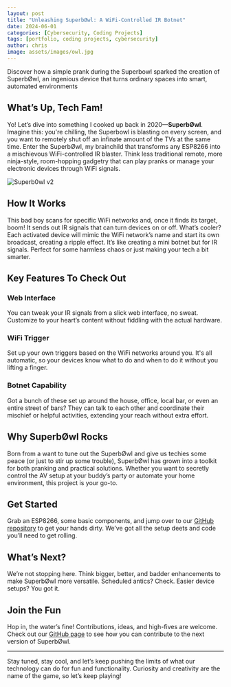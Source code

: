 ```yaml
---
layout: post
title: "Unleashing SuperbØwl: A WiFi-Controlled IR Botnet"
date: 2024-06-01
categories: [Cybersecurity, Coding Projects]
tags: [portfolio, coding projects, cybersecurity]
author: chris
image: assets/images/owl.jpg
---
```


Discover how a simple prank during the Superbowl sparked the creation of SuperbØwl, an ingenious device that turns ordinary spaces into smart, automated environments



## What’s Up, Tech Fam!

Yo! Let’s dive into something I cooked up back in 2020—**SuperbØwl**. Imagine this: you're chilling, the Superbowl is blasting on every screen, and you  want to remotely shut off an infinate amount of the TVs at the same time. Enter the SuperbØwl, my brainchild that transforms any ESP8266 into a mischievous WiFi-controlled IR blaster. Think less traditional remote, more ninja-style, room-hopping gadgetry that can play pranks or manage your electronic devices through WiFi signals. 

![Superb0wl v2](https://github.com/ECTO-1A/SuperbOwl/assets/112792126/cce06009-27d2-444e-85f1-74ca5c52370e)

## How It Works

This bad boy scans for specific WiFi networks and, once it finds its target, boom! It sends out IR signals that can turn devices on or off. What’s cooler? Each activated device will mimic the WiFi network’s name and start its own broadcast, creating a ripple effect. It’s like creating a mini botnet but for IR signals. Perfect for some harmless chaos or just making your tech a bit smarter.

## Key Features To Check Out

### Web Interface
You can tweak your IR signals from a slick web interface, no sweat. Customize to your heart’s content without fiddling with the actual hardware.

### WiFi Trigger
Set up your own triggers based on the WiFi networks around you. It's all automatic, so your devices know what to do and when to do it without you lifting a finger.

### Botnet Capability
Got a bunch of these set up around the house, office, local bar, or even an entire street of bars? They can talk to each other and coordinate their mischief or helpful activities, extending your reach without extra effort.

## Why SuperbØwl Rocks

Born from a want to tune out the SuperbØwl and give us techies some peace (or just to stir up some trouble), SuperbØwl has grown into a toolkit for both pranking and practical solutions. Whether you want to secretly control the AV setup at your buddy’s party or automate your home environment, this project is your go-to.

## Get Started

Grab an ESP8266, some basic components, and jump over to our [GitHub repository](https://github.com/ECTO-1A/SuperbØwl) to get your hands dirty. We’ve got all the setup deets and code you’ll need to get rolling.

## What’s Next?

We’re not stopping here. Think bigger, better, and badder enhancements to make SuperbØwl more versatile. Scheduled antics? Check. Easier device setups? You got it.

## Join the Fun

Hop in, the water’s fine! Contributions, ideas, and high-fives are welcome. Check out our [GitHub page](https://github.com/ECTO-1A/SuperbØwl) to see how you can contribute to the next version of SuperbØwl.

---

Stay tuned, stay cool, and let’s keep pushing the limits of what our technology can do for fun and functionality. Curiosity and creativity are the name of the game, so let’s keep playing!
